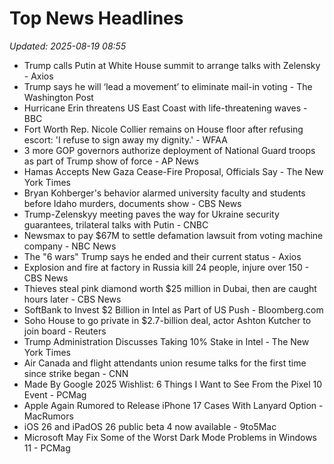 # Top News Headlines

_Updated: 2025-08-19 08:55_

- Trump calls Putin at White House summit to arrange talks with Zelensky - Axios
- Trump says he will ‘lead a movement’ to eliminate mail-in voting - The Washington Post
- Hurricane Erin threatens US East Coast with life-threatening waves - BBC
- Fort Worth Rep. Nicole Collier remains on House floor after refusing escort: 'I refuse to sign away my dignity.' - WFAA
- 3 more GOP governors authorize deployment of National Guard troops as part of Trump show of force - AP News
- Hamas Accepts New Gaza Cease-Fire Proposal, Officials Say - The New York Times
- Bryan Kohberger's behavior alarmed university faculty and students before Idaho murders, documents show - CBS News
- Trump-Zelenskyy meeting paves the way for Ukraine security guarantees, trilateral talks with Putin - CNBC
- Newsmax to pay $67M to settle defamation lawsuit from voting machine company - NBC News
- The "6 wars" Trump says he ended and their current status - Axios
- Explosion and fire at factory in Russia kill 24 people, injure over 150 - CBS News
- Thieves steal pink diamond worth $25 million in Dubai, then are caught hours later - CBS News
- SoftBank to Invest $2 Billion in Intel as Part of US Push - Bloomberg.com
- Soho House to go private in $2.7-billion deal, actor Ashton Kutcher to join board - Reuters
- Trump Administration Discusses Taking 10% Stake in Intel - The New York Times
- Air Canada and flight attendants union resume talks for the first time since strike began - CNN
- Made By Google 2025 Wishlist: 6 Things I Want to See From the Pixel 10 Event - PCMag
- Apple Again Rumored to Release iPhone 17 Cases With Lanyard Option - MacRumors
- iOS 26 and iPadOS 26 public beta 4 now available - 9to5Mac
- Microsoft May Fix Some of the Worst Dark Mode Problems in Windows 11 - PCMag